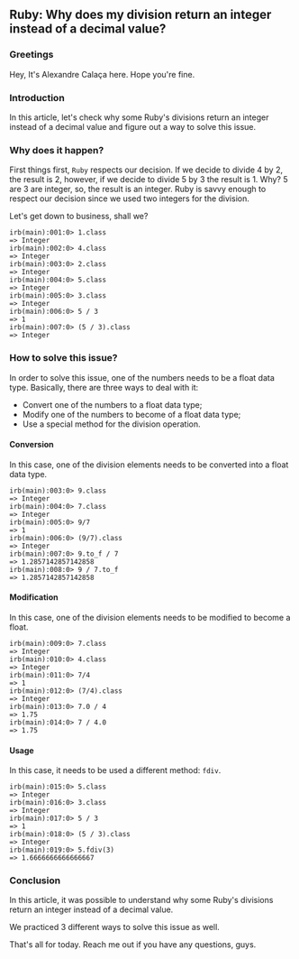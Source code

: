## Ruby: Why does my division return an integer instead of a decimal value?

### Greetings
Hey,  It's Alexandre Calaça here. Hope you're fine.

### Introduction
In this article, let's check why some Ruby's divisions return an integer instead of a decimal value and figure out a way to solve this issue.

### Why does it happen?
First things first, `Ruby` respects our decision. If we decide to divide 4 by 2, the result is 2, however, if we decide to divide 5 by 3 the result is 1. Why?
5 are 3 are integer, so, the result is an integer. Ruby is savvy enough to respect our decision since we used two integers for the division.

Let's get down to business, shall we?
```
irb(main):001:0> 1.class
=> Integer
irb(main):002:0> 4.class
=> Integer
irb(main):003:0> 2.class
=> Integer
irb(main):004:0> 5.class
=> Integer
irb(main):005:0> 3.class
=> Integer
irb(main):006:0> 5 / 3
=> 1
irb(main):007:0> (5 / 3).class
=> Integer
```

### How to solve this issue?
In order to solve this issue, one of the numbers needs to be a float data type. Basically, there are three ways to deal with it:
- Convert one of the numbers to a float data type;
- Modify one of the numbers to become of a float data type;
- Use a special method for the division operation.

#### Conversion
In this case, one of the division elements needs to be converted into a float data type.

```
irb(main):003:0> 9.class
=> Integer
irb(main):004:0> 7.class
=> Integer
irb(main):005:0> 9/7
=> 1
irb(main):006:0> (9/7).class
=> Integer
irb(main):007:0> 9.to_f / 7
=> 1.2857142857142858
irb(main):008:0> 9 / 7.to_f
=> 1.2857142857142858 
```

#### Modification
In this case, one of the division elements needs to be modified to become a float.
```
irb(main):009:0> 7.class
=> Integer
irb(main):010:0> 4.class
=> Integer
irb(main):011:0> 7/4
=> 1
irb(main):012:0> (7/4).class
=> Integer
irb(main):013:0> 7.0 / 4
=> 1.75
irb(main):014:0> 7 / 4.0
=> 1.75
```

#### Usage
In this case, it needs to be used a different method: `fdiv`.

```
irb(main):015:0> 5.class
=> Integer
irb(main):016:0> 3.class
=> Integer
irb(main):017:0> 5 / 3
=> 1
irb(main):018:0> (5 / 3).class
=> Integer
irb(main):019:0> 5.fdiv(3)
=> 1.6666666666666667
```

### Conclusion
In this article, it was possible to understand why some Ruby's divisions return an integer instead of a decimal value.

We practiced 3 different ways to solve this issue as well.


That's all for today.
Reach me out if you have any questions, guys.